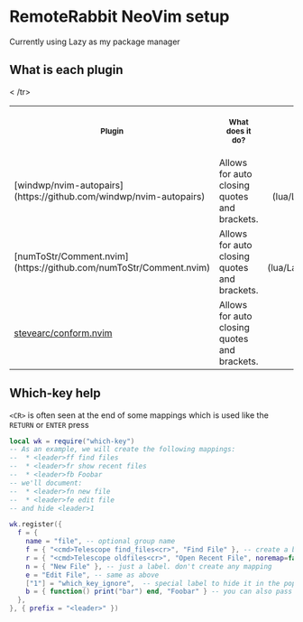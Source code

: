 # RemoteRabbit NeoVim setup

Currently using Lazy as my package manager

## What is each plugin

<table>
    <tr>
        <th align="center", width="250">
            <p>
                <small>Plugin</small>
            </p>
        </th>
        <th align="center", width="500">
            <p>
                <small>What does it do?</small>
            </p>
        </th>
        <th align="center", width="250">
            <p>
                <small>Link to my config</small>
            </p>
        </th>
    </tr>
    <tr>
        <td>[windwp/nvim-autopairs](https://github.com/windwp/nvim-autopairs)</td>
        <td>Allows for auto closing quotes and brackets.</td>
        <td align="center">[autopair.lua](lua/Lazy/plugins/code/autopair.lua)</td>
    </tr>
    <tr>
        <td>[numToStr/Comment.nvim](https://github.com/numToStr/Comment.nvim)</td>
        <td>Allows for auto closing quotes and brackets.</td>
        <td align="center">[comments.lua](lua/Lazy/plugins/code/comments.lua)</td>
    <<tr>
        <td><a href="https://github.com/stevearc/conform.nvim"/>stevearc/conform.nvim</td>
        <td>Allows for auto closing quotes and brackets.</td>
        <td align="center"><a href="lua/Lazy/plugins/code/conform.lua"/>conform.lua</td>
    </tr>
/tr>
</table>

## Which-key help

`<CR>` is often seen at the end of some mappings which is used like the `RETURN` or `ENTER` press

```lua
local wk = require("which-key")
-- As an example, we will create the following mappings:
--  * <leader>ff find files
--  * <leader>fr show recent files
--  * <leader>fb Foobar
-- we'll document:
--  * <leader>fn new file
--  * <leader>fe edit file
-- and hide <leader>1

wk.register({
  f = {
    name = "file", -- optional group name
    f = { "<cmd>Telescope find_files<cr>", "Find File" }, -- create a binding with label
    r = { "<cmd>Telescope oldfiles<cr>", "Open Recent File", noremap=false, buffer = 123 }, -- additional options for creating the keymap
    n = { "New File" }, -- just a label. don't create any mapping
    e = "Edit File", -- same as above
    ["1"] = "which_key_ignore",  -- special label to hide it in the popup
    b = { function() print("bar") end, "Foobar" } -- you can also pass functions!
  },
}, { prefix = "<leader>" })
```
